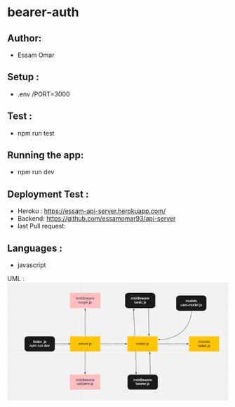 # bearer-auth
## Author:
- Essam Omar
## Setup :
- .env /PORT=3000

## Test :
- npm run test

## Running the app:
- npm run dev

## Deployment Test :
- Heroku : https://essam-api-server.herokuapp.com/
- Backend: https://github.com/essamomar93/api-server
- last Pull request:

## Languages :
- javascript

UML :
![bearer](bearer-auth.png)

